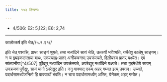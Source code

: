 ```yaml
---
title: १५३ टिप्पन्यः

---
```

- 4/506: E2: 5,122; E6: 2,74

____________________________________________


कालोत्कर्ष इति चेत्//५.१.२१//

इति चेत् पश्यसि, प्राप्तः साङ्गं श्रूयते, तथा मध्यंदिने सायं चेति, उत्कर्षो भविष्यति, यथैतेषु कालेषु साङ्गम्। न च द्व्यहकालताया बाधः, एकस्याह्नः प्रातर् अनीकवन्तम् उपक्रंस्यते, द्वितीयस्य प्रातर् यक्ष्येत। एवं सांतपनीया[^4/507] पूर्वेद्युर् मध्यांदिन उपक्रंस्यते, अपरेद्युर् मध्यंदिने यक्ष्यते। तथा गृहमेधीये सायम् उपक्रमणं पूर्वेद्युः, सायं यागो ऽपरेद्युर् इति। ननु वाक्याद् एकम् अहर् गम्यत इत्य् उक्तम्। उच्यते, पदार्थसामर्थ्यजनितो हि वाक्यार्थो भवति। न चात्र पदार्थसामर्थ्यम् अस्ति, येनैकम् अहर् गम्येत।
